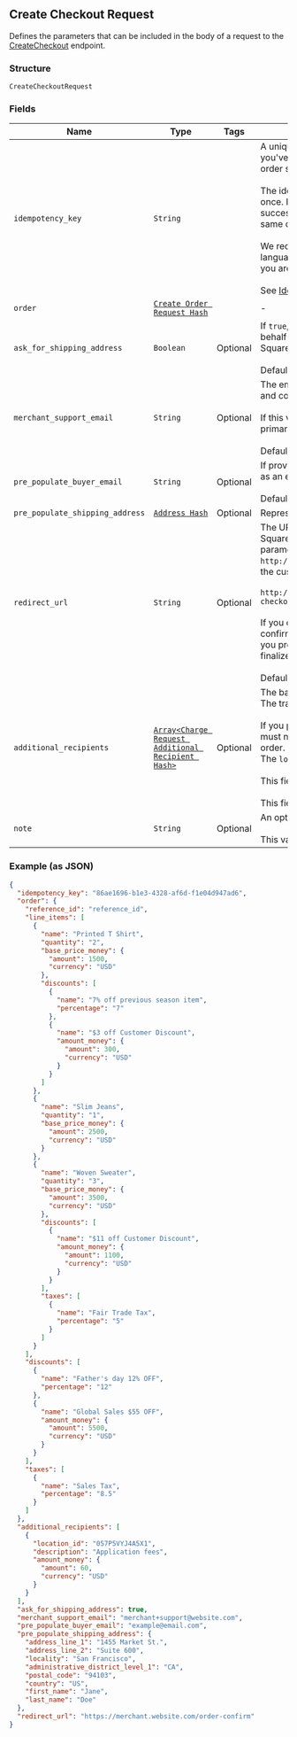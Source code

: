 ## Create Checkout Request

Defines the parameters that can be included in the body of
a request to the [CreateCheckout](#endpoint-createcheckout) endpoint.

### Structure

`CreateCheckoutRequest`

### Fields

| Name | Type | Tags | Description |
|  --- | --- | --- | --- |
| `idempotency_key` | `String` |  | A unique string that identifies this checkout among others<br>you've created. It can be any valid string but must be unique for every<br>order sent to Square Checkout for a given location ID.<br><br>The idempotency key is used to avoid processing the same order more than<br>once. If you're unsure whether a particular checkout was created<br>successfully, you can reattempt it with the same idempotency key and all the<br>same other parameters without worrying about creating duplicates.<br><br>We recommend using a random number/string generator native to the language<br>you are working in to generate strings for your idempotency keys.<br><br>See [Idempotency keys](#idempotencykeys) for more information. |
| `order` | [`Create Order Request Hash`]($m/CreateOrderRequest) |  | - |
| `ask_for_shipping_address` | `Boolean` | Optional | If `true`, Square Checkout will collect shipping information on your<br>behalf and store that information with the transaction information in your<br>Square Dashboard.<br><br>Default: `false`. |
| `merchant_support_email` | `String` | Optional | The email address to display on the Square Checkout confirmation page<br>and confirmation email that the buyer can use to contact the merchant.<br><br>If this value is not set, the confirmation page and email will display the<br>primary email address associated with the merchant's Square account.<br><br>Default: none; only exists if explicitly set. |
| `pre_populate_buyer_email` | `String` | Optional | If provided, the buyer's email is pre-populated on the checkout page<br>as an editable text field.<br><br>Default: none; only exists if explicitly set. |
| `pre_populate_shipping_address` | [`Address Hash`](/doc/models/address.md) | Optional | Represents a physical address. |
| `redirect_url` | `String` | Optional | The URL to redirect to after checkout is completed with `checkoutId`,<br>Square's `orderId`, `transactionId`, and `referenceId` appended as URL<br>parameters. For example, if the provided redirect_url is<br>`http://www.example.com/order-complete`, a successful transaction redirects<br>the customer to:<br><br>`http://www.example.com/order-complete?checkoutId=xxxxxx&orderId=xxxxxx&referenceId=xxxxxx&transactionId=xxxxxx`<br><br>If you do not provide a redirect URL, Square Checkout will display an order<br>confirmation page on your behalf; however Square strongly recommends that<br>you provide a redirect URL so you can verify the transaction results and<br>finalize the order through your existing/normal confirmation workflow.<br><br>Default: none; only exists if explicitly set. |
| `additional_recipients` | [`Array<Charge Request Additional Recipient Hash>`]($m/ChargeRequestAdditionalRecipient) | Optional | The basic primitive of multi-party transaction. The value is optional.<br>The transaction facilitated by you can be split from here.<br><br>If you provide this value, the `amount_money` value in your additional_recipients<br>must not be more than 90% of the `total_money` calculated by Square for your order.<br>The `location_id` must be the valid location of the app owner merchant.<br><br>This field requires `PAYMENTS_WRITE_ADDITIONAL_RECIPIENTS` OAuth permission.<br><br>This field is currently not supported in sandbox. |
| `note` | `String` | Optional | An optional note to associate with the checkout object.<br><br>This value cannot exceed 60 characters. |

### Example (as JSON)

```json
{
  "idempotency_key": "86ae1696-b1e3-4328-af6d-f1e04d947ad6",
  "order": {
    "reference_id": "reference_id",
    "line_items": [
      {
        "name": "Printed T Shirt",
        "quantity": "2",
        "base_price_money": {
          "amount": 1500,
          "currency": "USD"
        },
        "discounts": [
          {
            "name": "7% off previous season item",
            "percentage": "7"
          },
          {
            "name": "$3 off Customer Discount",
            "amount_money": {
              "amount": 300,
              "currency": "USD"
            }
          }
        ]
      },
      {
        "name": "Slim Jeans",
        "quantity": "1",
        "base_price_money": {
          "amount": 2500,
          "currency": "USD"
        }
      },
      {
        "name": "Woven Sweater",
        "quantity": "3",
        "base_price_money": {
          "amount": 3500,
          "currency": "USD"
        },
        "discounts": [
          {
            "name": "$11 off Customer Discount",
            "amount_money": {
              "amount": 1100,
              "currency": "USD"
            }
          }
        ],
        "taxes": [
          {
            "name": "Fair Trade Tax",
            "percentage": "5"
          }
        ]
      }
    ],
    "discounts": [
      {
        "name": "Father's day 12% OFF",
        "percentage": "12"
      },
      {
        "name": "Global Sales $55 OFF",
        "amount_money": {
          "amount": 5500,
          "currency": "USD"
        }
      }
    ],
    "taxes": [
      {
        "name": "Sales Tax",
        "percentage": "8.5"
      }
    ]
  },
  "additional_recipients": [
    {
      "location_id": "057P5VYJ4A5X1",
      "description": "Application fees",
      "amount_money": {
        "amount": 60,
        "currency": "USD"
      }
    }
  ],
  "ask_for_shipping_address": true,
  "merchant_support_email": "merchant+support@website.com",
  "pre_populate_buyer_email": "example@email.com",
  "pre_populate_shipping_address": {
    "address_line_1": "1455 Market St.",
    "address_line_2": "Suite 600",
    "locality": "San Francisco",
    "administrative_district_level_1": "CA",
    "postal_code": "94103",
    "country": "US",
    "first_name": "Jane",
    "last_name": "Doe"
  },
  "redirect_url": "https://merchant.website.com/order-confirm"
}
```


